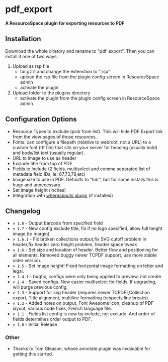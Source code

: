 # pdf_export 
**A ResourceSpace plugin for exporting resources to PDF**

## Installation
Download the whole diretory and rename to "pdf_export". Then you can install it one of two ways:

1. Upload as rsp file
	* tar.gz it and change the extenstion to ".rsp"
	* upload the rsp file from the plugin config screen in ResourceSpace admin
	* activate the plugin
2. Upload folder to the plugins directory
	* activate the plugin from the plugin config screen in ResourceSpace admin

## Configuration Options

- Resource Types to exclude (pick from list). This will hide PDF Export link from the view pages of those resources.
- Fonts: can configure a filepath (relative to webroot, not a URL) to a custom font (ttf file) that sits on your server for heading (usually bold) and body/list text (usually regular).
- URL to image to use as header
- Exclude title from top of PDF 
- Fields to include (2 fields, multiselect and comma separated list of metadata field IDs, ie: 67,73,78,etc)
- Image size to use in PDF. Defaults to "hdr", but for some installs this is huge and unnecessary.
- Set image height (inches) 
- Integration with [whereabouts plugin](https://github.com/ssuess/resourcespace-plugin-whereabouts)  (if installed)


## Changelog
* `v 1.8` - Output barcode from specified field
* `v 1.7` - New config exclude title, fix if no logo specified, allow full height image (to margin)
* `v 1.6.1` - Fix broken collections output,fix SVG cutoff problem in header,fix header zero height problem, header space tweak
* `v 1.6` - Set size and location of header. Better flow and positioning for all elements. Removed buggy newer TCPDF support, use more stable older version. 
* `v 1.5` - Set image height! Fixed horizontal image formatting on letter and legal. 
* `v 1.4.1` - bugfix, configs were only being applied to preview, not create 
* `v 1.4` - Saved configs. New easier multiselect for fields. If upgrading, will purge previous config. 
* `v 1.3` - Support for svg header (requires newer TCPDF),Collection export, Title alignment, multiline formatting (respects line breaks)
* `v 1.2` - Added notes on output, Font Awesome icon, cleanup of PDF layout, various code fixes, French language file.
* `v 1.1` - Fields list config is now by include, not exclude. And order of fields determines order output to PDF.
* `v 1.0` - Initial Release

### Other
* Thanks to Tom Gleason, whose annotate plugin was invaluable for getting this started.
